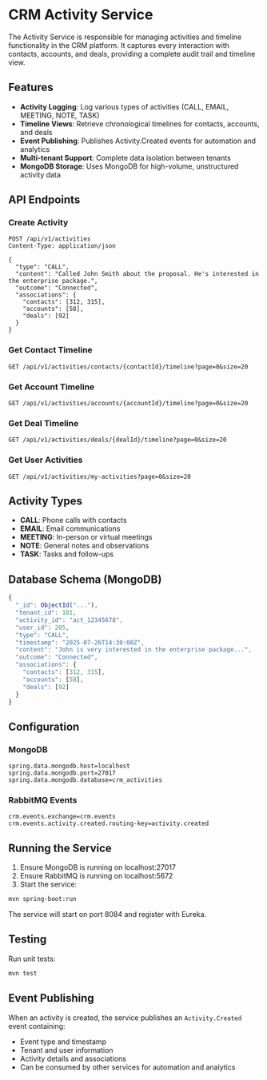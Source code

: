 # CRM Activity Service

The Activity Service is responsible for managing activities and timeline functionality in the CRM platform. It captures every interaction with contacts, accounts, and deals, providing a complete audit trail and timeline view.

## Features

- **Activity Logging**: Log various types of activities (CALL, EMAIL, MEETING, NOTE, TASK)
- **Timeline Views**: Retrieve chronological timelines for contacts, accounts, and deals
- **Event Publishing**: Publishes Activity.Created events for automation and analytics
- **Multi-tenant Support**: Complete data isolation between tenants
- **MongoDB Storage**: Uses MongoDB for high-volume, unstructured activity data

## API Endpoints

### Create Activity
```http
POST /api/v1/activities
Content-Type: application/json

{
  "type": "CALL",
  "content": "Called John Smith about the proposal. He's interested in the enterprise package.",
  "outcome": "Connected",
  "associations": {
    "contacts": [312, 315],
    "accounts": [58],
    "deals": [92]
  }
}
```

### Get Contact Timeline
```http
GET /api/v1/activities/contacts/{contactId}/timeline?page=0&size=20
```

### Get Account Timeline
```http
GET /api/v1/activities/accounts/{accountId}/timeline?page=0&size=20
```

### Get Deal Timeline
```http
GET /api/v1/activities/deals/{dealId}/timeline?page=0&size=20
```

### Get User Activities
```http
GET /api/v1/activities/my-activities?page=0&size=20
```

## Activity Types

- **CALL**: Phone calls with contacts
- **EMAIL**: Email communications
- **MEETING**: In-person or virtual meetings
- **NOTE**: General notes and observations
- **TASK**: Tasks and follow-ups

## Database Schema (MongoDB)

```javascript
{
  "_id": ObjectId("..."),
  "tenant_id": 101,
  "activity_id": "act_12345678",
  "user_id": 205,
  "type": "CALL",
  "timestamp": "2025-07-26T14:30:00Z",
  "content": "John is very interested in the enterprise package...",
  "outcome": "Connected",
  "associations": {
    "contacts": [312, 315],
    "accounts": [58],
    "deals": [92]
  }
}
```

## Configuration

### MongoDB
```properties
spring.data.mongodb.host=localhost
spring.data.mongodb.port=27017
spring.data.mongodb.database=crm_activities
```

### RabbitMQ Events
```properties
crm.events.exchange=crm.events
crm.events.activity.created.routing-key=activity.created
```

## Running the Service

1. Ensure MongoDB is running on localhost:27017
2. Ensure RabbitMQ is running on localhost:5672
3. Start the service:
```bash
mvn spring-boot:run
```

The service will start on port 8084 and register with Eureka.

## Testing

Run unit tests:
```bash
mvn test
```

## Event Publishing

When an activity is created, the service publishes an `Activity.Created` event containing:
- Event type and timestamp
- Tenant and user information
- Activity details and associations
- Can be consumed by other services for automation and analytics
